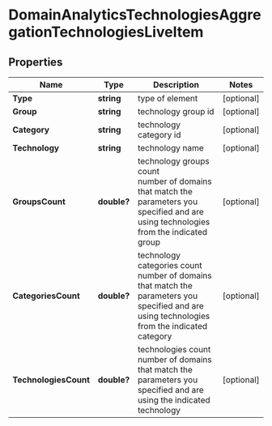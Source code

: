 # DomainAnalyticsTechnologiesAggregationTechnologiesLiveItem


## Properties

| Name | Type | Description | Notes |
|------------ | ------------- | ------------- | -------------|
**Type** | **string** | type of element |[optional]|
**Group** | **string** | technology group id |[optional]|
**Category** | **string** | technology category id |[optional]|
**Technology** | **string** | technology name |[optional]|
**GroupsCount** | **double?** | technology groups count<br>number of domains that match the parameters you specified and are using technologies from the indicated group |[optional]|
**CategoriesCount** | **double?** | technology categories count<br>number of domains that match the parameters you specified and are using technologies from the indicated category |[optional]|
**TechnologiesCount** | **double?** | technologies count<br>number of domains that match the parameters you specified and are using the indicated technology |[optional]|